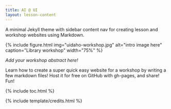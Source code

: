 ```yaml
---
title: AI @ UI 
layout: lesson-content
---
```


A minimal Jekyll theme with sidebar content nav for creating lesson and workshop websites using Markdown.

{% include figure.html img="uidaho-workshop.jpg" alt="intro image here" caption="Library workshop" width="75%" %}

*Add your workshop abstract here!*

Learn how to create a super quick easy website for a workshop by writing a few markdown files! 
Host it for free on GitHub with gh-pages, and share!
Fun!

{% include toc.html %}

{% include template/credits.html %}
